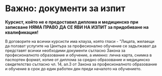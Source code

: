 # Важно: документи за изпит

**Курсист, който не е предоставил диплома и медицинско при записване НЯМА ПРАВО ДА СЕ ЯВИ НА ИЗПИТ за придобиване на квалификация!**

<p style="font-size:.9em">В договорите на всички курсисти има клауза, която гласи - "Лицата, желаещи да ползват услугите на Центъра за професионално обучение се задължават да представят всички необходими документи съгласно Закона за професионалното образование и обучение, а именно: лична карта, снимка в паспортен формат, копие от диплома за средно образование и медицинско свидетелство съгласно чл. 14, ал.3 от Закона за професионалното образование и обучение в срок до един работен ден преди началото на обучението.</p>